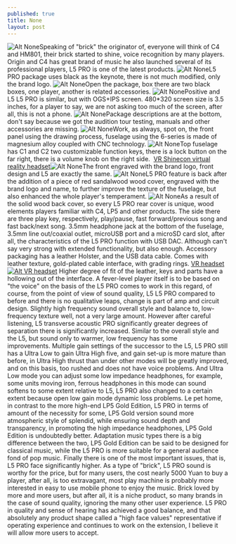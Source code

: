 ```yaml
---
published: true
title: None
layout: post
---
```

![Alt None](https://c2.staticflickr.com/6/5723/30149300474_d28c248212_b.jpg)Speaking of \"brick\" the originator of, everyone will think of C4 and HM801, their brick started to shine, voice recognition by many players. Origin and C4 has great brand of music he also launched several of its professional players, L5 PRO is one of the latest products. ![Alt None](https://c2.staticflickr.com/6/5564/30780999035_08890c232d_b.jpg)L5 PRO package uses black as the keynote, there is not much modified, only the brand logo. ![Alt None](https://c2.staticflickr.com/6/5707/30692494481_0f00c63892_b.jpg)Open the package, box there are two black boxes, one player, another is related accessories. ![Alt None](https://c2.staticflickr.com/6/5471/30692500341_ef027ae307_b.jpg)Positive and L5 L5 PRO is similar, but with OGS+IPS screen. 480*320 screen size is 3.5 inches, for a player to say, we are not asking too much of the screen, after all, this is not a phone. ![Alt None](https://c2.staticflickr.com/6/5448/30781016425_ec44755b5b_b.jpg)Package descriptions are at the bottom, don\'t say because we got the audition tour testing, manuals and other accessories are missing. ![Alt None](https://c2.staticflickr.com/6/5680/30744396976_520a55eb22_b.jpg)Work, as always, spot on, the front panel using the drawing process, fuselage using the 6-series is made of magnesium alloy coupled with CNC technology. ![Alt None](https://c2.staticflickr.com/6/5570/30744401306_f63caeeff9_b.jpg)Top fuselage has C1 and C2 two customizable function keys, there is a lock button on the far right, there is a volume knob on the right side.  [VR Shinecon virtual reality headset](http://www.recode.net/2016/7/22/12232072/virtual-reality-stanford-university-demos-empathy-memory-gaming-podcast)![Alt None](https://c2.staticflickr.com/6/5346/30479983650_7ed537b4b9_b.jpg)The front engraved with the brand logo, front design and L5 are exactly the same. ![Alt None](https://c2.staticflickr.com/6/5744/30664160782_c265915e54_b.jpg)L5 PRO feature is back after the addition of a piece of red sandalwood wood cover, engraved with the brand logo and name, to further improve the texture of the fuselage, but also enhanced the whole player\'s temperament. ![Alt None](https://c2.staticflickr.com/6/5555/30145404843_71ff360b09_b.jpg)As a result of the solid wood back cover, so every L5 PRO rear cover is unique, wood elements players familiar with C4, LP5 and other products. The side there are three play key, respectively, play/pause, fast forward/previous song and fast back/next song. 3.5mm headphone jack at the bottom of the fuselage, 3.5mm line out/coaxial outlet, microUSB port and a microSD card slot, after all, the characteristics of the L5 PRO function with USB DAC. Although can\'t say very strong with extended functionality, but also enough. Accessory packaging has a leather Holster, and the USB data cable. Comes with leather texture, gold-plated cable interface, with grading rings. [VR headset](http://www.vrburg.com/)[![Alt VR headset](http://www.vrburg.com/wp-content/uploads/2016/03/vrshinecon_vr006_lrg.jpg)](http://www.vrburg.com/) Higher degree of fit of the leather, keys and parts have a hollowing out of the interface. A fever-level player itself is to be based on \"the voice\" on the basis of the L5 PRO comes to work in this regard, of course, from the point of view of sound quality, L5 L5 PRO compared to before and there is no qualitative leaps, change is part of amp and circuit design. Slightly high frequency sound overall style and balance to, low-frequency texture well, not a very large amount. However after careful listening, L5 transverse acoustic PRO significantly greater degrees of separation there is significantly increased. Similar to the overall style and the L5, but sound only to warmer, low frequency has some improvements. Multiple gain settings of the successor to the L5, L5 PRO still has a Ultra Low to gain Ultra High five, and gain set-up is more mature than before, in Ultra High thrust than under other modes will be greatly improved, and on this basis, too rushed and does not have voice problems. And Ultra Low mode you can adjust some low impedance headphones, for example, some units moving iron, ferrous headphones in this mode can sound softens to some extent relative to L5, L5 PRO also changed to a certain extent because open low gain mode dynamic loss problems. Le pet home, in contrast to the more high-end LP5 Gold Edition, L5 PRO in terms of amount of the necessity for some, LP5 Gold version sound more atmospheric style of splendid, while ensuring sound depth and transparency, in promoting the high impedance headphones, LP5 Gold Edition is undoubtedly better. Adaptation music types there is a big difference between the two, LP5 Gold Edition can be said to be designed for classical music, while the L5 PRO is more suitable for a general audience fond of pop music. Finally there is one of the most important issues, that is, L5 PRO face significantly higher. As a type of \"brick\", L5 PRO sound is worthy for the price, but for many users, the cost nearly 5000 Yuan to buy a player, after all, is too extravagant, most play machine is probably more interested in easy to use mobile phone to enjoy the music. Brick loved by more and more users, but after all, it is a niche product, so many brands in the case of sound quality, ignoring the many other user experience. L5 PRO in quality and sense of hearing has achieved a good balance, and that absolutely any product shape called a \"high face values\" representative if operating experience and continues to work on the extension, I believe it will allow more users to accept.